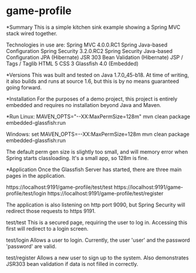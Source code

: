 game-profile
============

*Summary
This is a simple kitchen sink example showing a Spring MVC stack wired together.

Technologies in use are:
Spring MVC 4.0.0.RC1
Spring Java-based Configuration
Spring Security 3.2.0.RC2
Spring Security Java-based Configuration
JPA (Hibernate)
JSR 303 Bean Validation (Hibernate)
JSP / Tags / Taglib
HTML 5
CSS 3
Glassfish 4.0 (Embedded)

*Versions
This was built and tested on Java 1.7.0_45-b18. At time of writing, it also builds and runs at source 1.6, but this is by no means guaranteed going forward.

*Installation
For the purposes of a demo project, this project is entirely embedded and requires no installation beyond Java and Maven.

*Run
Linux:
MAVEN_OPTS="--XX:MaxPermSize=128m" mvn clean package embedded-glassfish:run

Windows:
set MAVEN_OPTS=--XX:MaxPermSize=128m
mvn clean package embedded-glassfish:run

The default perm gen size is slightly too small, and will memory error when Spring starts classloading. It's a small app, so 128m is fine.

*Application
Once the Glassfish Server has started, there are three main pages in the application.

https://localhost:9191/game-profile/test/test
https://localhost:9191/game-profile/test/login
https://localhost:9191/game-profile/test/register

The application is also listening on http port 9090, but Spring Security will redirect those requests to https 9191.

test/test
This is a secured page, requiring the user to log in. Accessing this first will redirect to a login screen.

test/login
Allows a user to login. Currently, the user 'user' and the password 'password' are valid.

test/register
Allows a new user to sign up to the system. Also demonstrates JSR303 bean validation if data is not filled in correctly.
